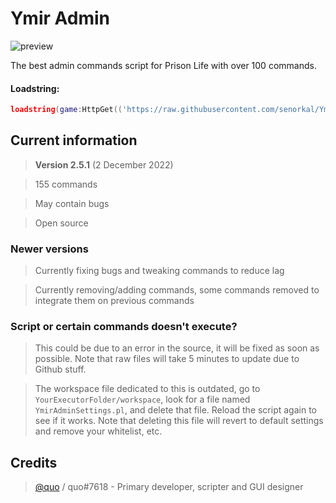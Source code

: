 # Ymir Admin
![preview](https://user-images.githubusercontent.com/44597465/205277020-d9eb92a8-3ff5-4e25-90f0-076405fc4a26.png)

The best admin commands script for Prison Life with over 100 commands.

#### Loadstring: 
```lua 
loadstring(game:HttpGet(('https://raw.githubusercontent.com/senorkal/YmirAdmin/main/source'),true))() 
```

## Current information
> **Version 2.5.1** (2 December 2022)

> 155 commands 

> May contain bugs

> Open source

### Newer versions
> Currently fixing bugs and tweaking commands to reduce lag

> Currently removing/adding commands, some commands removed to integrate them on previous commands

### Script or certain commands doesn't execute?
> This could be due to an error in the source, it will be fixed as soon as possible. Note that raw files will take 5 minutes to update due to Github stuff.

> The workspace file dedicated to this is outdated, go to `YourExecutorFolder/workspace`, look for a file named `YmirAdminSettings.pl`, and delete that file. Reload the script again to see if it works. Note that deleting this file will revert to default settings and remove your whitelist, etc.


## Credits
> [@quo](https://github.com/senorkal) / quo#7618 - Primary developer, scripter and GUI designer
